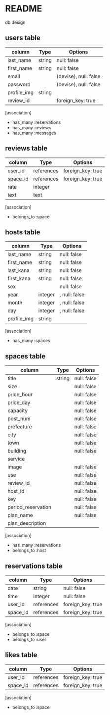 # README

db design

## users table
|column|Type|Options|
|------|----|-------|
|last_name|string|null: false|
|first_name|string|null: false|
|email||(devise), null: false|
|password||(devise), null: false|
|profile_img|string||
|review_id||foreign_key: true|

[association]
- has_many :reservations
- has_many :reviews
- has_many :messages


## reviews table
|column|Type|Options|
|------|----|-------|
|user_id|references|foreign_key: true|
|space_id|references|foreign_key: true|
|rate|integer||
|text|text||

[association]
- belongs_to :space


## hosts table
|column|Type|Options|
|------|----|-------|
|last_name|string|null: false|
|first_name|string|null: false|
|last_kana|string|null: false|
|first_kana|string|null: false|
|sex||null: false|
|year|integer|, null: false|
|month|integer|, null: false|
|day|integer|, null: false|
|profile_img|string||

[association]
- has_many :spaces


## spaces table
|column|Type|Options|
|------|----|-------|
|title|string|null: false|
|size||null: false|
|price_hour||null: false|
|price_day||null: false|
|capacity||null: false|
|post_num||null: false|
|prefecture||null: false|
|city||null: false|
|town||null: false|
|building||null: false|
|service|||
|image||null: false|
|use||null: false|
|review_id||null: false|
|host_id||null: false|
|key||null: false|
|period_reservation||null: false|
|plan_name||null: false|
|plan_description|||

[association]
- has_many :reservations
- belongs_to :host


## reservations table
|column|Type|Options|
|------|----|-------|
|date|string|null: false|
|time|integer|null: false|
|user_id|references|foreign_key: true|
|space_id|references|foreign_key: true|

[association]
- belongs_to :space
- belongs_to :user

## likes table
|column|Type|Options|
|------|----|-------|
|user_id|references|foreign_key: true|
|space_id|references|foreign_key: true|

[association]
- belongs_to :space

